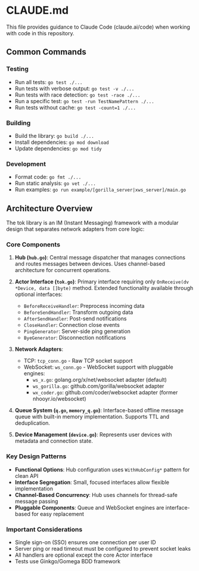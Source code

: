 # CLAUDE.md

This file provides guidance to Claude Code (claude.ai/code) when working with code in this repository.

## Common Commands

### Testing
- Run all tests: `go test ./...`
- Run tests with verbose output: `go test -v ./...`
- Run tests with race detection: `go test -race ./...`
- Run a specific test: `go test -run TestNamePattern ./...`
- Run tests without cache: `go test -count=1 ./...`

### Building
- Build the library: `go build ./...`
- Install dependencies: `go mod download`
- Update dependencies: `go mod tidy`

### Development
- Format code: `go fmt ./...`
- Run static analysis: `go vet ./...`
- Run examples: `go run example/[gorilla_server|xws_server]/main.go`

## Architecture Overview

The tok library is an IM (Instant Messaging) framework with a modular design that separates network adapters from core logic:

### Core Components

1. **Hub (`hub.go`)**: Central message dispatcher that manages connections and routes messages between devices. Uses channel-based architecture for concurrent operations.

2. **Actor Interface (`tok.go`)**: Primary interface requiring only `OnReceive(dv *Device, data []byte)` method. Extended functionality available through optional interfaces:
   - `BeforeReceiveHandler`: Preprocess incoming data
   - `BeforeSendHandler`: Transform outgoing data
   - `AfterSendHandler`: Post-send notifications
   - `CloseHandler`: Connection close events
   - `PingGenerator`: Server-side ping generation
   - `ByeGenerator`: Disconnection notifications

3. **Network Adapters**: 
   - TCP: `tcp_conn.go` - Raw TCP socket support
   - WebSocket: `ws_conn.go` - WebSocket support with pluggable engines:
     - `ws_x.go`: golang.org/x/net/websocket adapter (default)
     - `ws_gorilla.go`: github.com/gorilla/websocket adapter
     - `wx_coder.go`: github.com/coder/websocket adapter  (former nhooyr.io/websocket)

4. **Queue System (`q.go`, `memory_q.go`)**: Interface-based offline message queue with built-in memory implementation. Supports TTL and deduplication.

5. **Device Management (`device.go`)**: Represents user devices with metadata and connection state.

### Key Design Patterns

- **Functional Options**: Hub configuration uses `WithHubConfig*` pattern for clean API
- **Interface Segregation**: Small, focused interfaces allow flexible implementation
- **Channel-Based Concurrency**: Hub uses channels for thread-safe message passing
- **Pluggable Components**: Queue and WebSocket engines are interface-based for easy replacement

### Important Considerations

- Single sign-on (SSO) ensures one connection per user ID
- Server ping or read timeout must be configured to prevent socket leaks
- All handlers are optional except the core Actor interface
- Tests use Ginkgo/Gomega BDD framework